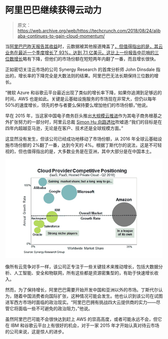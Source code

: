 # 阿里巴巴继续获得云动力 

> 原文：<https://web.archive.org/web/https://techcrunch.com/2018/08/24/alibaba-continues-to-gain-cloud-momentum/>

当[阿里巴巴昨天报告其收益](https://web.archive.org/web/20221128153851/https://techcrunch.com/2018/08/23/alibaba-shrugs-off-china-concerns-as-revenue-jumps-61/)时，云数据被其他报道掩盖了[，但值得指出的是，其云业务在最近一个季度增长了 93%，达到 7.1 亿美元。这比](https://web.archive.org/web/20221128153851/https://techcrunch.com/2018/08/23/alibaba-softbank-ele-me-koubei-local-services/)[上一份报告中花哨的三位数增长](https://web.archive.org/web/20221128153851/https://techcrunch.com/2018/02/06/alibaba-cloud-growing-like-gangbusters-but-still-far-behind-aws-and-other-market-leaders/)略有下降，但他们的市场份额在短短两年内翻了一番，而且增长很快。

正如密切关注云市场的公司 Synergy Research 的首席分析师 John Dinsdale 指出的，增长率的下降完全是大数法则的结果。阿里巴巴无法长期保持三位数的增长。

“微软 Azure 和谷歌云平台最近出现了类似的增长率下降，如果你追溯到足够远的时间，AWS 也是如此。关键是云基础设施服务的市场现在非常大，但仍以每年 50%的速度增长，领先的参与者要么保持要么增加他们的市场份额，”他说。

早在 2015 年，当这家中国电子商务巨头推出[大规模云推进](https://web.archive.org/web/20221128153851/https://techcrunch.com/2017/02/27/alibaba-aliyun-cloud-computing/)作为其电子商务根基之外扩张努力的一部分时，阿里云总裁 [Simon Hu 向路透社](https://web.archive.org/web/20221128153851/http://www.reuters.com/article/us-alibaba-cloud-idUSKCN0Q30TP20150729)吹嘘道:“我们的目标是在四年内超越亚马逊，无论是在客户、技术还是全球规模方面。”

这显然没有发生，但该公司已经成功地移动了市场份额，从 2016 年全球云基础设施市场份额的 2%翻了一番，达到今天的 4%。根据丁斯代尔的说法，这是不可轻视的，但也值得指出的是，大多数业务是在亚洲，其中大部分是在中国本土。

![](img/ec6fdae8358216af71e97093767cbbed.png)

像所有云竞争对手一样，该公司正专注于一些关键技术来推动增长，包括大数据分析、人工智能、安全和物联网，所有这些都是资源密集型的，有助于快速增长收入。

然而，为了保持增长，阿里巴巴需要开始开发中国和亚洲以外的市场。丁斯代尔认为，随着中国消费者向国际扩张，这种情况可能会发生。他也认识到该公司在试图进军西方市场时面临的政治现实。“阿里巴巴拥有挑战四大云提供商的实力——尽管它将面临一些不可避免的政治阻力，”他说。

虽然阿里巴巴可能不会很快达到赶上 AWS 的崇高高度，或者可能永远不会，但它在 IBM 和谷歌云平台上有很好的机会，对于一家 2015 年才开始认真对待云市场的公司来说，这是惊人的进步。